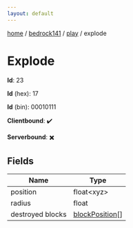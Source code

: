 ```yaml
---
layout: default
---
```


[home](/)  /  [bedrock141](/protocol/bedrock141)  /  [play](/protocol/bedrock141/play)  /  explode

# Explode

**Id**: 23

**Id** (hex): 17

**Id** (bin): 00010111

**Clientbound**: ✔️

**Serverbound**: ✖️

## Fields

Name | Type
---|---
position | float&lt;xyz&gt;
radius | float
destroyed blocks | [blockPosition](/protocol/bedrock141/types/block-position)[]

